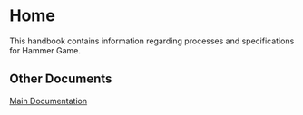 # Home

This handbook contains information regarding processes and specifications for Hammer Game.

## Other Documents
[Main Documentation](https://mammoth-games.github.io/hammer-docs/)